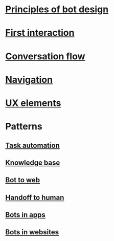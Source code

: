 # [Principles of bot design](../bot-service-design-principles.md)
# [First interaction](../bot-service-design-first-interaction.md)
# [Conversation flow](../bot-service-design-conversation-flow.md)
# [Navigation](../bot-service-design-navigation.md)
# [UX elements](../bot-service-design-user-experience.md)
# Patterns
## [Task automation](../bot-service-design-pattern-task-automation.md)
## [Knowledge base](../bot-service-design-pattern-knowledge-base.md)
## [Bot to web](../bot-service-design-pattern-integrate-browser.md)
## [Handoff to human](../bot-service-design-pattern-handoff-human.md)
## [Bots in apps](../bot-service-design-pattern-embed-app.md)
## [Bots in websites](../bot-service-design-pattern-embed-web-site.md)